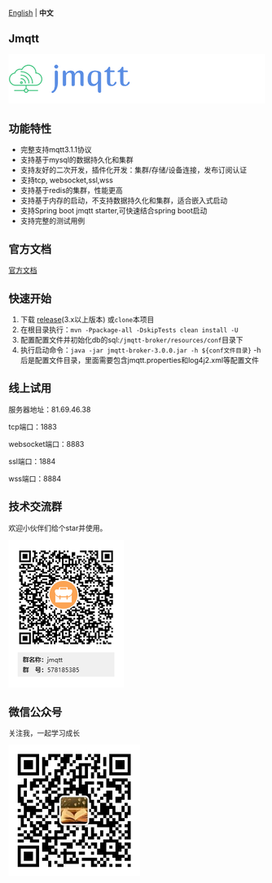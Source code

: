 [English](README.md) | **中文**
##  Jmqtt

![Jmqtt logo](jmqtt.png)

## 功能特性
* 完整支持mqtt3.1.1协议
* 支持基于mysql的数据持久化和集群
* 支持友好的二次开发，插件化开发：集群/存储/设备连接，发布订阅认证
* 支持tcp, websocket,ssl,wss
* 支持基于redis的集群，性能更高
* 支持基于内存的启动，不支持数据持久化和集群，适合嵌入式启动
* 支持Spring boot jmqtt starter,可快速结合spring boot启动
* 支持完整的测试用例

## 官方文档
[官方文档](http://www.mangdagou.com/)

## 快速开始
1. 下载 [release](https://github.com/Cicizz/jmqtt/releases)(3.x以上版本) 或`clone`本项目
2. 在根目录执行：`mvn -Ppackage-all -DskipTests clean install -U`
3. 配置配置文件并初始化db的sql:`/jmqtt-broker/resources/conf`目录下
4. 执行启动命令：`java -jar jmqtt-broker-3.0.0.jar -h ${conf文件目录}` -h后是配置文件目录，里面需要包含jmqtt.properties和log4j2.xml等配置文件

## 线上试用
服务器地址：81.69.46.38

tcp端口：1883

websocket端口：8883

ssl端口：1884

wss端口：8884

## 技术交流群
欢迎小伙伴们给个star并使用。

![jmqtt技术交流群](jmqtt_qq.png)
## 微信公众号
关注我，一起学习成长

![vx_mangdagou](vx_mangdagou.jpg)
